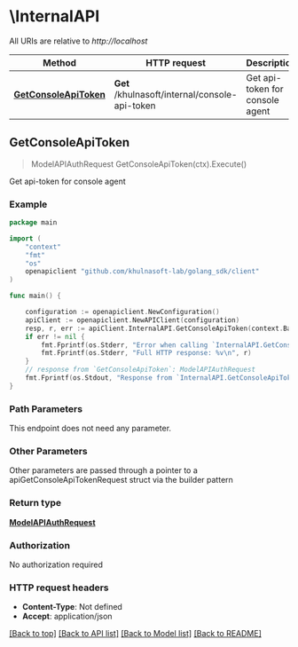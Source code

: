 # \InternalAPI

All URIs are relative to *http://localhost*

Method | HTTP request | Description
------------- | ------------- | -------------
[**GetConsoleApiToken**](InternalAPI.md#GetConsoleApiToken) | **Get** /khulnasoft/internal/console-api-token | Get api-token for console agent



## GetConsoleApiToken

> ModelAPIAuthRequest GetConsoleApiToken(ctx).Execute()

Get api-token for console agent



### Example

```go
package main

import (
	"context"
	"fmt"
	"os"
	openapiclient "github.com/khulnasoft-lab/golang_sdk/client"
)

func main() {

	configuration := openapiclient.NewConfiguration()
	apiClient := openapiclient.NewAPIClient(configuration)
	resp, r, err := apiClient.InternalAPI.GetConsoleApiToken(context.Background()).Execute()
	if err != nil {
		fmt.Fprintf(os.Stderr, "Error when calling `InternalAPI.GetConsoleApiToken``: %v\n", err)
		fmt.Fprintf(os.Stderr, "Full HTTP response: %v\n", r)
	}
	// response from `GetConsoleApiToken`: ModelAPIAuthRequest
	fmt.Fprintf(os.Stdout, "Response from `InternalAPI.GetConsoleApiToken`: %v\n", resp)
}
```

### Path Parameters

This endpoint does not need any parameter.

### Other Parameters

Other parameters are passed through a pointer to a apiGetConsoleApiTokenRequest struct via the builder pattern


### Return type

[**ModelAPIAuthRequest**](ModelAPIAuthRequest.md)

### Authorization

No authorization required

### HTTP request headers

- **Content-Type**: Not defined
- **Accept**: application/json

[[Back to top]](#) [[Back to API list]](../README.md#documentation-for-api-endpoints)
[[Back to Model list]](../README.md#documentation-for-models)
[[Back to README]](../README.md)

